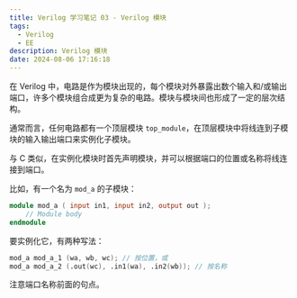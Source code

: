 ```yaml
---
title: Verilog 学习笔记 03 - Verilog 模块
tags:
  - Verilog
  - EE
description: Verilog 模块
date: 2024-08-06 17:16:18
---
```



在 Verilog 中，电路是作为模块出现的，每个模块对外暴露出数个输入和/或输出端口，许多个模块组合成更为复杂的电路。模块与模块间也形成了一定的层次结构。

通常而言，任何电路都有一个顶层模块 `top_module`，在顶层模块中将线连到子模块的输入输出端口来实例化子模块。

与 C 类似，在实例化模块时首先声明模块，并可以根据端口的位置或名称将线连接到端口。

比如，有一个名为 `mod_a` 的子模块：

```verilog
module mod_a ( input in1, input in2, output out );
    // Module body
endmodule
```

要实例化它，有两种写法：

```verilog
mod_a mod_a_1 (wa, wb, wc); // 按位置，或
mod_a mod_a_2 (.out(wc), .in1(wa), .in2(wb)); // 按名称
```

注意端口名称前面的句点。
